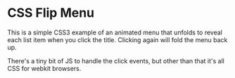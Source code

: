 # CSS Flip Menu

This is a simple CSS3 example of an animated menu that unfolds to reveal each list item when you click the title. Clicking again will fold the menu back up.

There's a tiny bit of JS to handle the click events, but other than that it's all CSS for webkit browsers.
